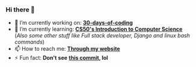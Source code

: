 ### Hi there 👋

- 🔭 I’m currently working on: [**30-days-of-coding**](https://github.com/EsmailELBoBDev2/30-days-of-coding)
- 🌱 I’m currently learning: [**CS50's Introduction to Computer Science**](https://courses.edx.org/courses/course-v1:HarvardX+CS50+X/course/) (*Also some other stuff like Full stack developer, Django and linux bash commands*)
- 📫 How to reach me: [**Through my website**](https://esmailelbobdev2.github.io/my-personal-website/)
- ⚡ Fun fact: **Don't see** [**this commit**](https://github.com/EsmailELBoBDev2/EsmailELBoBDev2/blob/c77818aeaf076f9fd8de6ca9c7a92e5cd28a32d5/README.md)**, lol**


<!--
**EsmailELBoBDev2/EsmailELBoBDev2** is a ✨ _special_ ✨ repository because its `README.md` (this file) appears on your GitHub profile.

Here are some ideas to get you started:

- 🔭 I’m currently working on ...
- 🌱 I’m currently learning ...
- 👯 I’m looking to collaborate on ...
- 🤔 I’m looking for help with ...
- 💬 Ask me about ...
- 📫 How to reach me: ...
- 😄 Pronouns: ...
- ⚡ Fun fact: ...
-->
